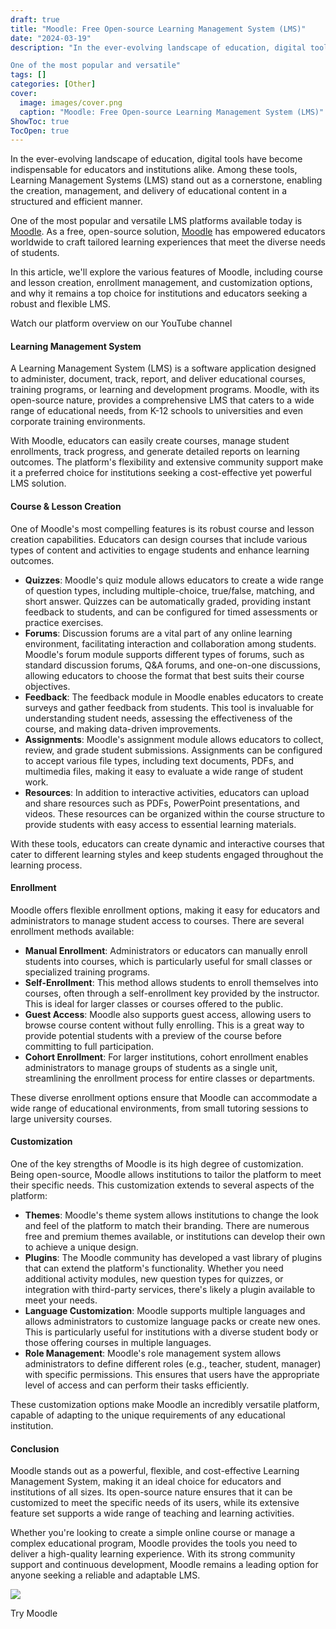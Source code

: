```yaml
---
draft: true
title: "Moodle: Free Open-source Learning Management System (LMS)"
date: "2024-03-19"
description: "In the ever-evolving landscape of education, digital tools have become indispensable for educators and institutions alike. Among these tools, Learning Management Systems (LMS) stand out as a cornerstone, enabling the creation, management, and delivery of educational content in a structured and efficient manner.

One of the most popular and versatile"
tags: []
categories: [Other]
cover:
  image: images/cover.png
  caption: "Moodle: Free Open-source Learning Management System (LMS)"
ShowToc: true
TocOpen: true
---
```



In the ever\-evolving landscape of education, digital tools have become indispensable for educators and institutions alike. Among these tools, Learning Management Systems (LMS) stand out as a cornerstone, enabling the creation, management, and delivery of educational content in a structured and efficient manner. 

One of the most popular and versatile LMS platforms available today is [Moodle](https://elest.io/open-source/moodle?ref=blog.elest.io). As a free, open\-source solution, [Moodle](https://elest.io/open-source/moodle?ref=blog.elest.io) has empowered educators worldwide to craft tailored learning experiences that meet the diverse needs of students. 

In this article, we'll explore the various features of Moodle, including course and lesson creation, enrollment management, and customization options, and why it remains a top choice for institutions and educators seeking a robust and flexible LMS.



Watch our platform overview on our YouTube channel



#### Learning Management System

A Learning Management System (LMS) is a software application designed to administer, document, track, report, and deliver educational courses, training programs, or learning and development programs. Moodle, with its open\-source nature, provides a comprehensive LMS that caters to a wide range of educational needs, from K\-12 schools to universities and even corporate training environments. 

With Moodle, educators can easily create courses, manage student enrollments, track progress, and generate detailed reports on learning outcomes. The platform's flexibility and extensive community support make it a preferred choice for institutions seeking a cost\-effective yet powerful LMS solution.

#### Course \& Lesson Creation

One of Moodle's most compelling features is its robust course and lesson creation capabilities. Educators can design courses that include various types of content and activities to engage students and enhance learning outcomes.

* **Quizzes**: Moodle's quiz module allows educators to create a wide range of question types, including multiple\-choice, true/false, matching, and short answer. Quizzes can be automatically graded, providing instant feedback to students, and can be configured for timed assessments or practice exercises.
* **Forums**: Discussion forums are a vital part of any online learning environment, facilitating interaction and collaboration among students. Moodle's forum module supports different types of forums, such as standard discussion forums, Q\&A forums, and one\-on\-one discussions, allowing educators to choose the format that best suits their course objectives.
* **Feedback**: The feedback module in Moodle enables educators to create surveys and gather feedback from students. This tool is invaluable for understanding student needs, assessing the effectiveness of the course, and making data\-driven improvements.
* **Assignments**: Moodle's assignment module allows educators to collect, review, and grade student submissions. Assignments can be configured to accept various file types, including text documents, PDFs, and multimedia files, making it easy to evaluate a wide range of student work.
* **Resources**: In addition to interactive activities, educators can upload and share resources such as PDFs, PowerPoint presentations, and videos. These resources can be organized within the course structure to provide students with easy access to essential learning materials.

With these tools, educators can create dynamic and interactive courses that cater to different learning styles and keep students engaged throughout the learning process.

#### Enrollment

Moodle offers flexible enrollment options, making it easy for educators and administrators to manage student access to courses. There are several enrollment methods available:

* **Manual Enrollment**: Administrators or educators can manually enroll students into courses, which is particularly useful for small classes or specialized training programs.
* **Self\-Enrollment**: This method allows students to enroll themselves into courses, often through a self\-enrollment key provided by the instructor. This is ideal for larger classes or courses offered to the public.
* **Guest Access**: Moodle also supports guest access, allowing users to browse course content without fully enrolling. This is a great way to provide potential students with a preview of the course before committing to full participation.
* **Cohort Enrollment**: For larger institutions, cohort enrollment enables administrators to manage groups of students as a single unit, streamlining the enrollment process for entire classes or departments.

These diverse enrollment options ensure that Moodle can accommodate a wide range of educational environments, from small tutoring sessions to large university courses.

#### Customization

One of the key strengths of Moodle is its high degree of customization. Being open\-source, Moodle allows institutions to tailor the platform to meet their specific needs. This customization extends to several aspects of the platform:

* **Themes**: Moodle's theme system allows institutions to change the look and feel of the platform to match their branding. There are numerous free and premium themes available, or institutions can develop their own to achieve a unique design.
* **Plugins**: The Moodle community has developed a vast library of plugins that can extend the platform's functionality. Whether you need additional activity modules, new question types for quizzes, or integration with third\-party services, there's likely a plugin available to meet your needs.
* **Language Customization**: Moodle supports multiple languages and allows administrators to customize language packs or create new ones. This is particularly useful for institutions with a diverse student body or those offering courses in multiple languages.
* **Role Management**: Moodle's role management system allows administrators to define different roles (e.g., teacher, student, manager) with specific permissions. This ensures that users have the appropriate level of access and can perform their tasks efficiently.

These customization options make Moodle an incredibly versatile platform, capable of adapting to the unique requirements of any educational institution.

#### Conclusion

Moodle stands out as a powerful, flexible, and cost\-effective Learning Management System, making it an ideal choice for educators and institutions of all sizes. Its open\-source nature ensures that it can be customized to meet the specific needs of its users, while its extensive feature set supports a wide range of teaching and learning activities. 

Whether you're looking to create a simple online course or manage a complex educational program, Moodle provides the tools you need to deliver a high\-quality learning experience. With its strong community support and continuous development, Moodle remains a leading option for anyone seeking a reliable and adaptable LMS.

[![](https://blog.elest.io/content/images/2024/08/Frame-10--13-.png)](https://elest.io/open-source/moodle?ref=blog.elest.io)

Try Moodle



